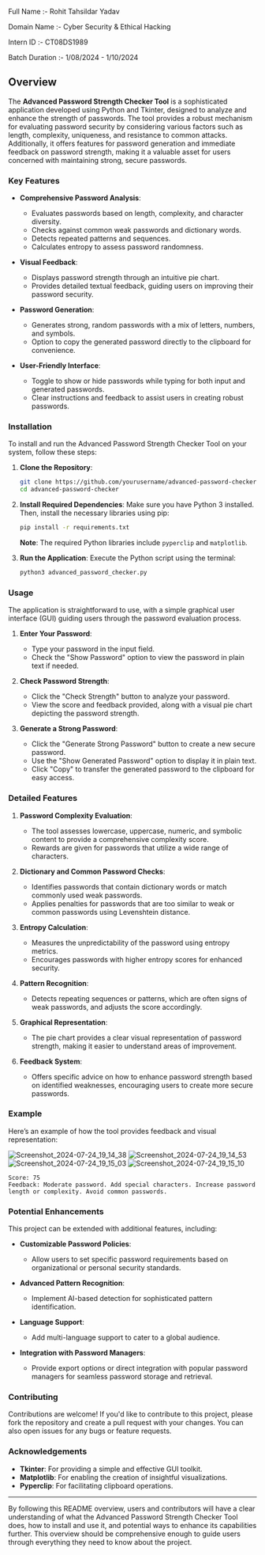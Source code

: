 Full Name :-  Rohit Tahsildar Yadav

Domain Name :-  Cyber Security & Ethical Hacking

Intern ID :-  CT08DS1989

Batch Duration :-  1/08/2024 - 1/10/2024

## Overview

The **Advanced Password Strength Checker Tool** is a sophisticated application developed using Python and Tkinter, designed to analyze and enhance the strength of passwords. The tool provides a robust mechanism for evaluating password security by considering various factors such as length, complexity, uniqueness, and resistance to common attacks. Additionally, it offers features for password generation and immediate feedback on password strength, making it a valuable asset for users concerned with maintaining strong, secure passwords.

### Key Features

- **Comprehensive Password Analysis**:
  - Evaluates passwords based on length, complexity, and character diversity.
  - Checks against common weak passwords and dictionary words.
  - Detects repeated patterns and sequences.
  - Calculates entropy to assess password randomness.

- **Visual Feedback**:
  - Displays password strength through an intuitive pie chart.
  - Provides detailed textual feedback, guiding users on improving their password security.

- **Password Generation**:
  - Generates strong, random passwords with a mix of letters, numbers, and symbols.
  - Option to copy the generated password directly to the clipboard for convenience.

- **User-Friendly Interface**:
  - Toggle to show or hide passwords while typing for both input and generated passwords.
  - Clear instructions and feedback to assist users in creating robust passwords.

### Installation

To install and run the Advanced Password Strength Checker Tool on your system, follow these steps:

1. **Clone the Repository**:
   ```bash
   git clone https://github.com/yourusername/advanced-password-checker.git
   cd advanced-password-checker
   ```

2. **Install Required Dependencies**:
   Make sure you have Python 3 installed. Then, install the necessary libraries using pip:
   ```bash
   pip install -r requirements.txt
   ```

   **Note**: The required Python libraries include `pyperclip` and `matplotlib`.

3. **Run the Application**:
   Execute the Python script using the terminal:
   ```bash
   python3 advanced_password_checker.py
   ```

### Usage

The application is straightforward to use, with a simple graphical user interface (GUI) guiding users through the password evaluation process.

1. **Enter Your Password**:
   - Type your password in the input field.
   - Check the "Show Password" option to view the password in plain text if needed.

2. **Check Password Strength**:
   - Click the "Check Strength" button to analyze your password.
   - View the score and feedback provided, along with a visual pie chart depicting the password strength.

3. **Generate a Strong Password**:
   - Click the "Generate Strong Password" button to create a new secure password.
   - Use the "Show Generated Password" option to display it in plain text.
   - Click "Copy" to transfer the generated password to the clipboard for easy access.

### Detailed Features

1. **Password Complexity Evaluation**:
   - The tool assesses lowercase, uppercase, numeric, and symbolic content to provide a comprehensive complexity score.
   - Rewards are given for passwords that utilize a wide range of characters.

2. **Dictionary and Common Password Checks**:
   - Identifies passwords that contain dictionary words or match commonly used weak passwords.
   - Applies penalties for passwords that are too similar to weak or common passwords using Levenshtein distance.

3. **Entropy Calculation**:
   - Measures the unpredictability of the password using entropy metrics.
   - Encourages passwords with higher entropy scores for enhanced security.

4. **Pattern Recognition**:
   - Detects repeating sequences or patterns, which are often signs of weak passwords, and adjusts the score accordingly.

5. **Graphical Representation**:
   - The pie chart provides a clear visual representation of password strength, making it easier to understand areas of improvement.

6. **Feedback System**:
   - Offers specific advice on how to enhance password strength based on identified weaknesses, encouraging users to create more secure passwords.

### Example

Here’s an example of how the tool provides feedback and visual representation:

![Screenshot_2024-07-24_19_14_38](https://github.com/user-attachments/assets/652c6075-cfd1-4489-9964-1681287aff3d)
![Screenshot_2024-07-24_19_14_53](https://github.com/user-attachments/assets/662fb60f-0ac1-4110-89e1-5b23163b7c6a)
![Screenshot_2024-07-24_19_15_03](https://github.com/user-attachments/assets/eb797975-9c61-4aca-bc28-97dcab7e1e30)
![Screenshot_2024-07-24_19_15_10](https://github.com/user-attachments/assets/c99f6069-bdb8-4831-af5d-10d4cd1ff0ec)





```plaintext
Score: 75
Feedback: Moderate password. Add special characters. Increase password length or complexity. Avoid common passwords.
```

### Potential Enhancements

This project can be extended with additional features, including:

- **Customizable Password Policies**:
  - Allow users to set specific password requirements based on organizational or personal security standards.
  
- **Advanced Pattern Recognition**:
  - Implement AI-based detection for sophisticated pattern identification.

- **Language Support**:
  - Add multi-language support to cater to a global audience.

- **Integration with Password Managers**:
  - Provide export options or direct integration with popular password managers for seamless password storage and retrieval.

### Contributing

Contributions are welcome! If you'd like to contribute to this project, please fork the repository and create a pull request with your changes. You can also open issues for any bugs or feature requests.


### Acknowledgements

- **Tkinter**: For providing a simple and effective GUI toolkit.
- **Matplotlib**: For enabling the creation of insightful visualizations.
- **Pyperclip**: For facilitating clipboard operations.

---

By following this README overview, users and contributors will have a clear understanding of what the Advanced Password Strength Checker Tool does, how to install and use it, and potential ways to enhance its capabilities further. This overview should be comprehensive enough to guide users through everything they need to know about the project.


